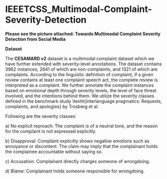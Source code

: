 # IEEETCSS_Multimodal-Complaint-Severity-Detection

**Please see the picture attached: Towards Multimodal Complaint Severity Detection from Social Media**

**Dataset**

The **CESAMARD v2** dataset is a multimodal complaint dataset which we have further extended with severity-level annotations. The dataset contains 3962 instances, 2641 of which are non-complaints, and 1321 of which are complaints. According to the linguistic definition of complaint, if a given review contains at least one complaint speech act, the complete review is interpreted as a complaint. We further annotate the complaint instances based on emotional depth through severity levels, the level of face threat involved, and the intentions behind them.
We utilize the severity classes defined in the benchmark study \textit{Interlanguage pragmatics: Requests, complaints, and apologies} by Trosberg et al. 

Following are the severity classes:

a) No explicit reproach: The complaint is of a neutral tone, and the reason for the complaint is not expressed explicitly.

b) Disapproval: Complaint explicitly shows negative emotions such as annoyance or discontent. The claim may imply that the complainant holds the complainee accountable without saying so.

c) Accusation: Complainant directly charges someone of wrongdoing.

d) Blame: Complainant holds someone responsible for wrongdoing.

